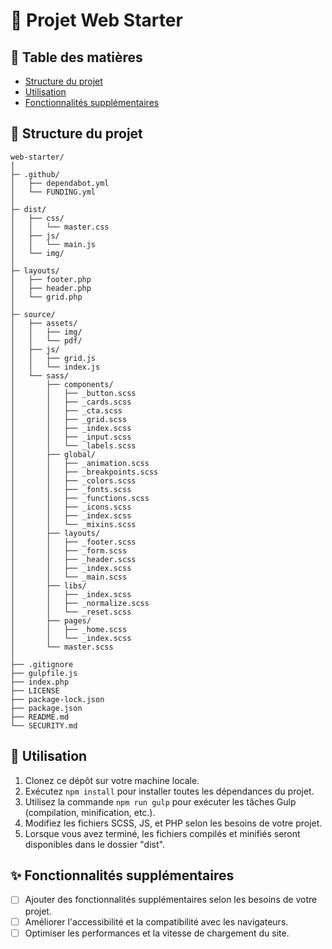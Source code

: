 # :open_file_folder: Projet Web Starter

## :bookmark_tabs: Table des matières

- [Structure du projet](#structure-du-projet)
- [Utilisation](#utilisation)
- [Fonctionnalités supplémentaires](#fonctionnalités-supplémentaires)

## :file_folder: Structure du projet

```
web-starter/
│
├─ .github/
│   ├── dependabot.yml
│   └── FUNDING.yml
│
├─ dist/
│   ├── css/
│   │   └── master.css
│   ├── js/
│   │   └── main.js
│   └── img/
│
├─ layouts/
│   ├── footer.php
│   ├── header.php
│   └── grid.php
│
├─ source/
│   ├── assets/
│   │   ├── img/
│   │   └── pdf/
│   ├── js/
│   │   ├── grid.js
│   │   └── index.js
│   └── sass/
│       ├── components/
│       │   ├── _button.scss
│       │   ├── _cards.scss
│       │   ├── _cta.scss
│       │   ├── _grid.scss
│       │   ├── _index.scss
│       │   ├── _input.scss
│       │   └── _labels.scss
│       ├── global/
│       │   ├── _animation.scss
│       │   ├── _breakpoints.scss
│       │   ├── _colors.scss
│       │   ├── _fonts.scss
│       │   ├── _functions.scss
│       │   ├── _icons.scss
│       │   ├── _index.scss
│       │   └── _mixins.scss
│       ├── layouts/
│       │   ├── _footer.scss
│       │   ├── _form.scss
│       │   ├── _header.scss
│       │   ├── _index.scss
│       │   └── _main.scss
│       ├── libs/
│       │   ├── _index.scss
│       │   ├── _normalize.scss
│       │   └── _reset.scss
│       ├── pages/
│       │   ├── _home.scss
│       │   └── _index.scss
│       └── master.scss
│
├── .gitignore
├── gulpfile.js
├── index.php
├── LICENSE
├── package-lock.json
├── package.json
├── README.md
└── SECURITY.md
```


## :rocket: Utilisation

1. Clonez ce dépôt sur votre machine locale.
2. Exécutez `npm install` pour installer toutes les dépendances du projet.
3. Utilisez la commande `npm run gulp` pour exécuter les tâches Gulp (compilation, minification, etc.).
4. Modifiez les fichiers SCSS, JS, et PHP selon les besoins de votre projet.
6. Lorsque vous avez terminé, les fichiers compilés et minifiés seront disponibles dans le dossier "dist".

## :sparkles: Fonctionnalités supplémentaires

- [ ] Ajouter des fonctionnalités supplémentaires selon les besoins de votre projet.
- [ ] Améliorer l'accessibilité et la compatibilité avec les navigateurs.
- [ ] Optimiser les performances et la vitesse de chargement du site.
